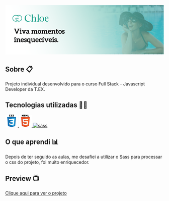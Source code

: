 ![](/cover-readme.png)

## Sobre 📋

Projeto individual desenvolvido para o curso Full Stack - Javascript Developer da T.EX.

## Tecnologias utilizadas 🧙‍♂️

<p align="left"> <a href="https://www.w3schools.com/css/" target="_blank" rel="noreferrer"> <img src="https://raw.githubusercontent.com/devicons/devicon/master/icons/css3/css3-original-wordmark.svg" alt="css3" width="40" height="40"/> </a> <a href="https://www.w3.org/html/" target="_blank" rel="noreferrer"> <img src="https://raw.githubusercontent.com/devicons/devicon/master/icons/html5/html5-original-wordmark.svg" alt="html5" width="40" height="40"/> </a> <a href="https://www.w3.org/html/" target="_blank" rel="noreferrer"> <img src="https://cdn.jsdelivr.net/gh/devicons/devicon/icons/sass/sass-original.svg" alt="sass" width="40" height="40"/> </a></p>

## O que aprendi 📊

Depois de ter seguido as aulas, me desafiei a utilizar o Sass para processar o css do projeto, foi muito enriquecedor.

## Preview 📺

[Clique aqui para ver o projeto](https://edcabralc.github.io/chloe/)
